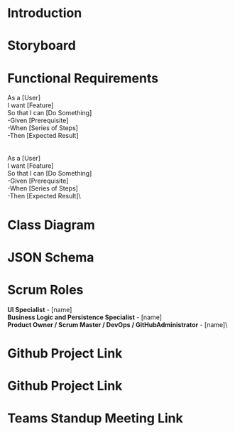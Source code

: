 # Introduction


# Storyboard


# Functional Requirements
  As a [User]\
  I want [Feature]\
  So that I can [Do Something]\
    -Given [Prerequisite]\
    -When [Series of Steps]\
    -Then [Expected Result]\
  \
  \
  As a [User]\
  I want [Feature]\
  So that I can [Do Something]\
    -Given [Prerequisite]\
    -When [Series of Steps]\
    -Then [Expected Result]\


# Class Diagram


# JSON Schema


# Scrum Roles

**UI Specialist** - [name]\
**Business Logic and Persistence Specialist** - [name]\
**Product Owner / Scrum Master / DevOps / GitHubAdministrator** - [name]\


# Github Project Link


# Github Project Link


# Teams Standup Meeting Link
